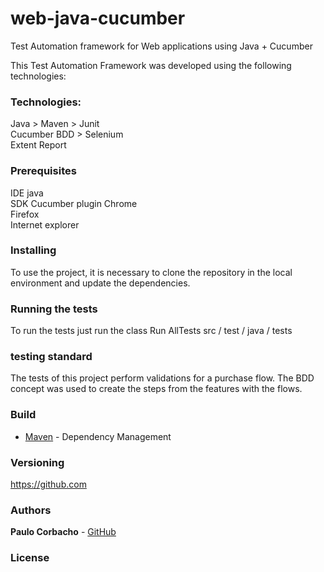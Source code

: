 # web-java-cucumber
Test Automation framework for Web applications using Java + Cucumber

This Test Automation Framework was developed using the following technologies:

### Technologies:
Java > Maven > Junit   
Cucumber BDD > Selenium  
Extent Report  

### Prerequisites

IDE java  
SDK
Cucumber plugin
Chrome  
Firefox  
Internet explorer  

### Installing 

To use the project, it is necessary to clone the repository in the local environment and update the dependencies.

### Running the tests

To run the tests just run the class Run AllTests
src / test / java / tests

### testing standard

The tests of this project perform validations for a purchase flow.
The BDD concept was used to create the steps from the features with the flows.

### Build

* [Maven](https://maven.apache.org/) - Dependency Management

### Versioning

https://github.com 

### Authors

**Paulo Corbacho** - [GitHub](https://github.com/PauloCorbacho)

### License

